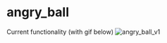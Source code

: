# angry_ball
Current functionality (with gif below)
![angry_ball_v1](https://github.com/kostyastrong/angry-ball/assets/69136524/9e1c83ba-c0db-4c2c-92fb-d30e7ff17432)
